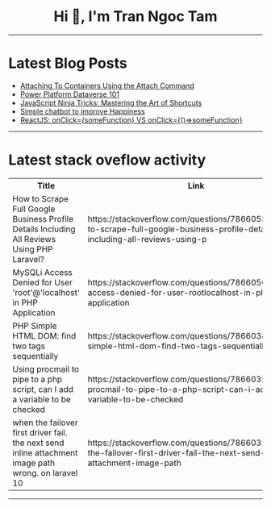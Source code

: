 <h1 align="center">Hi 👋, I'm Tran Ngoc Tam</h1>

---

# Latest Blog Posts 
<!-- BLOG-POST-LIST:START -->
- [Attaching To Containers Using the Attach Command](https://dev.to/kalkwst/attaching-to-containers-using-the-attach-command-aaa)
- [Power Platform Dataverse 101](https://dev.to/wyattdave/power-platform-dataverse-101-11g5)
- [JavaScript Ninja Tricks: Mastering the Art of Shortcuts](https://dev.to/ayushh/javascript-ninja-tricks-mastering-the-art-of-shortcuts-7d2)
- [Simple chatbot to improve Happiness](https://dev.to/agkosd/simple-chatbot-to-improve-happiness-2e2n)
- [ReactJS: onClick={someFunction} VS onClick={&lpar;&rpar;=&gt;someFunction}](https://dev.to/sayyedasad786/reactjs-onclicksomefunction-vs-onclicksomefunction-53c9)
<!-- BLOG-POST-LIST:END -->

---

# Latest stack oveflow activity
<table>
  <tr><th>Title</th><th>Link</th></tr>
  <!-- STACKOVERFLOW:START --><tr><td>How to Scrape Full Google Business Profile Details Including All Reviews Using PHP Laravel?</td><td>https://stackoverflow.com/questions/78660531/how-to-scrape-full-google-business-profile-details-including-all-reviews-using-p</td></tr><tr><td>MySQLi Access Denied for User &#39;root&#39;@&#39;localhost&#39; in PHP Application</td><td>https://stackoverflow.com/questions/78660509/mysqli-access-denied-for-user-rootlocalhost-in-php-application</td></tr><tr><td>PHP Simple HTML DOM: find two tags sequentially</td><td>https://stackoverflow.com/questions/78660387/php-simple-html-dom-find-two-tags-sequentially</td></tr><tr><td>Using procmail to pipe to a php script, can I add a variable to be checked</td><td>https://stackoverflow.com/questions/78660354/using-procmail-to-pipe-to-a-php-script-can-i-add-a-variable-to-be-checked</td></tr><tr><td>when the failover first driver fail. the next send inline attachment image path wrong. on laravel 10</td><td>https://stackoverflow.com/questions/78660310/when-the-failover-first-driver-fail-the-next-send-inline-attachment-image-path</td></tr><!-- STACKOVERFLOW:END -->
</table>

---


